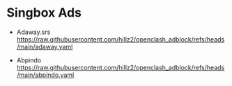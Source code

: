# Singbox Ads

- Adaway.srs
  https://raw.githubusercontent.com/hillz2/openclash_adblock/refs/heads/main/adaway.yaml

- Abpindo 
  https://raw.githubusercontent.com/hillz2/openclash_adblock/refs/heads/main/abpindo.yaml
